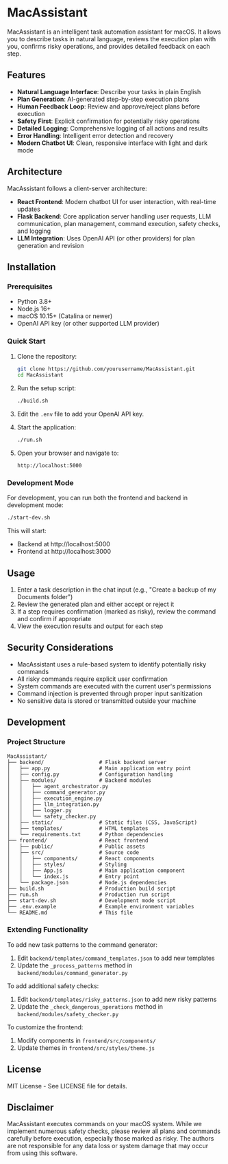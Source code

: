 # MacAssistant

MacAssistant is an intelligent task automation assistant for macOS. It allows you to describe tasks in natural language, reviews the execution plan with you, confirms risky operations, and provides detailed feedback on each step.

## Features

- **Natural Language Interface**: Describe your tasks in plain English
- **Plan Generation**: AI-generated step-by-step execution plans
- **Human Feedback Loop**: Review and approve/reject plans before execution
- **Safety First**: Explicit confirmation for potentially risky operations
- **Detailed Logging**: Comprehensive logging of all actions and results
- **Error Handling**: Intelligent error detection and recovery
- **Modern Chatbot UI**: Clean, responsive interface with light and dark mode

## Architecture

MacAssistant follows a client-server architecture:

- **React Frontend**: Modern chatbot UI for user interaction, with real-time updates
- **Flask Backend**: Core application server handling user requests, LLM communication, plan management, command execution, safety checks, and logging
- **LLM Integration**: Uses OpenAI API (or other providers) for plan generation and revision


## Installation

### Prerequisites

- Python 3.8+
- Node.js 16+
- macOS 10.15+ (Catalina or newer)
- OpenAI API key (or other supported LLM provider)

### Quick Start

1. Clone the repository:
   ```bash
   git clone https://github.com/yourusername/MacAssistant.git
   cd MacAssistant
   ```

2. Run the setup script:
   ```bash
   ./build.sh
   ```

3. Edit the `.env` file to add your OpenAI API key.

4. Start the application:
   ```bash
   ./run.sh
   ```

5. Open your browser and navigate to:
   ```
   http://localhost:5000
   ```

### Development Mode

For development, you can run both the frontend and backend in development mode:

```bash
./start-dev.sh
```

This will start:
- Backend at http://localhost:5000
- Frontend at http://localhost:3000

## Usage

1. Enter a task description in the chat input (e.g., "Create a backup of my Documents folder")
2. Review the generated plan and either accept or reject it
3. If a step requires confirmation (marked as risky), review the command and confirm if appropriate
4. View the execution results and output for each step

## Security Considerations

- MacAssistant uses a rule-based system to identify potentially risky commands
- All risky commands require explicit user confirmation
- System commands are executed with the current user's permissions
- Command injection is prevented through proper input sanitization
- No sensitive data is stored or transmitted outside your machine

## Development

### Project Structure

```
MacAssistant/
├── backend/                  # Flask backend server
│   ├── app.py                # Main application entry point
│   ├── config.py             # Configuration handling
│   ├── modules/              # Backend modules
│   │   ├── agent_orchestrator.py
│   │   ├── command_generator.py
│   │   ├── execution_engine.py
│   │   ├── llm_integration.py
│   │   ├── logger.py
│   │   └── safety_checker.py
│   ├── static/               # Static files (CSS, JavaScript)
│   ├── templates/            # HTML templates
│   └── requirements.txt      # Python dependencies
├── frontend/                 # React frontend
│   ├── public/               # Public assets
│   ├── src/                  # Source code
│   │   ├── components/       # React components
│   │   ├── styles/           # Styling
│   │   ├── App.js            # Main application component
│   │   └── index.js          # Entry point
│   └── package.json          # Node.js dependencies
├── build.sh                  # Production build script
├── run.sh                    # Production run script
├── start-dev.sh              # Development mode script
├── .env.example              # Example environment variables
└── README.md                 # This file
```

### Extending Functionality

To add new task patterns to the command generator:

1. Edit `backend/templates/command_templates.json` to add new templates
2. Update the `_process_patterns` method in `backend/modules/command_generator.py`

To add additional safety checks:

1. Edit `backend/templates/risky_patterns.json` to add new risky patterns
2. Update the `_check_dangerous_operations` method in `backend/modules/safety_checker.py`

To customize the frontend:

1. Modify components in `frontend/src/components/`
2. Update themes in `frontend/src/styles/theme.js`

## License

MIT License - See LICENSE file for details.

## Disclaimer

MacAssistant executes commands on your macOS system. While we implement numerous safety checks, please review all plans and commands carefully before execution, especially those marked as risky. The authors are not responsible for any data loss or system damage that may occur from using this software.
